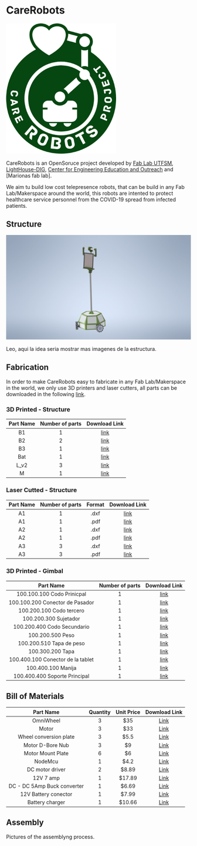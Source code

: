 # CareRobots

<img src="Images/care robots logo BONUS 1.png" width=300  >

CareRobots is an OpenSoruce project developed by [Fab Lab UTFSM](http://fablab.usm.cl/), [LightHouse-DIG](https://lighthouse-dig.com/), [Center for Engineering Education and Outreach](https://ceeo.tufts.edu/) and [Marionas fab lab]. 

We aim tu build low cost telepresence robots, that can be build in any Fab Lab/Makerspace around the world, this robots are intented to protect healthcare service personnel from the COVID-19 spread from infected patients. 

## Structure

<img src="Images/CareRobot.png" width=600  >

Leo, aqui la idea seria mostrar mas imagenes de la estructura. 


## Fabrication 

In order to make CareRobots easy to fabricate in any Fab Lab/Makerspace in the world, we only use 3D printers and laser cutters, all parts can be downloaded in the following [link](https://drive.google.com/drive/folders/1tkrLoz_K_6apnlru4AjxvQd69-fxhUXf?usp=sharing).

### 3D Printed  - Structure

|Part Name   |Number of parts   |  Download Link |
| :-:   | :-: |  :-: |
|  B1 | 1  |  [link](https://drive.google.com/file/d/1X95zLryoru4crX6b115vtqp_EDh8kSQb/view?usp=sharing)|
|  B2 | 2  |  [link](https://drive.google.com/file/d/1_fum_8d5C-oLnXPcYOniwOqLqxyNqtJm/view?usp=sharing) |  
|  B3 | 1  |  [link](https://drive.google.com/file/d/1nL7G1LNKwou2jkkLmy965ZC8Md9wTHIw/view?usp=sharing) |
|  Bat | 1  |  [link](https://drive.google.com/file/d/17oT4-NMZ_uCZ2WhJEKf6BcBfo7XZ6th5/view?usp=sharing) |
|  L_v2 | 3  |  [link](https://drive.google.com/file/d/1hJeNZyvru78oPO08zw2eOO0yUmgKt_Df/view?usp=sharing) |
|  M | 1  |  [link](https://drive.google.com/file/d/12ri8eZTseVjtSSoXTZQLDR91Xk1uGaeo/view?usp=sharing) |

### Laser Cutted - Structure

|Part Name   |Number of parts   | Format |  Download Link |
| :-:   | :-: |  :-: | :-: |
| A1  |1   | .dxf |  [link](https://drive.google.com/file/d/1qUMhkHjF6LQkufdu41Rsg2A58V7bNPKg/view?usp=sharing) |
| A1  |1   | .pdf |  [link](https://drive.google.com/file/d/10A2T8DMf_OYUFBTCkRg2jiaPDkv-Y5n-/view?usp=sharing) |
| A2  |1   | .dxf |  [link](https://drive.google.com/file/d/1UI6lDsppqcmhL-nH30FwWpygrrH0wOEs/view?usp=sharing) |
| A2  |1   | .pdf |  [link](https://drive.google.com/file/d/1junfC2UCxdz8u_q4p5oR-OMI-dwqzFFS/view?usp=sharing) |
| A3  |3   | .dxf |  [link](https://drive.google.com/file/d/1FhoujUBVxT0hbg1iW205K-4B8KdyHQ2V/view?usp=sharing) |
| A3  |3   | .pdf |  [link](https://drive.google.com/file/d/18cWZgs_5W19GRg0fgFSUVpIVmK2tZZqf/view?usp=sharing) |

### 3D Printed - Gimbal

|Part Name   |Number of parts   | Download Link |
| :-:   | :-: |  :-: |
|  100.100.100 Codo Prinicpal | 1  |  [link](https://drive.google.com/file/d/1LrKNzIq5WH4Tc1kQPA7FDwKPdz81MEFJ/view?usp=sharing) |
|  100.100.200 Conector de Pasador | 1  |  [link](https://drive.google.com/file/d/1waasu2H8KbEIScrLwfgzmZHd7Rx-Fj82/view?usp=sharing) |
|  100.200.100 Codo tercero | 1  |  [link](https://drive.google.com/file/d/1nwIYlKD8nJdNT6cQvFXo4gyZvfr2DiPO/view?usp=sharing) |
|  100.200.300 Sujetador | 1  |  [link](https://drive.google.com/file/d/1HpjjEr09sCmCkEBB-0LwTh6nvrJSuSLm/view?usp=sharing) |
|  100.200.400 Codo Secundario  | 1  |  [link](https://drive.google.com/file/d/1zTZWooVP0V9O8LcieDIFtXPp3uPhdiWg/view?usp=sharing) |
|  100.200.500 Peso  | 1  |  [link](https://drive.google.com/file/d/1XWmM778Dlf20GsgeDocvwmgBcEu0HF_q/view?usp=sharing) |
|  100.200.510 Tapa de peso  | 1  |  [link](https://drive.google.com/file/d/1nnNabMoutAxJW8jWdy4tY1yJ_p8wh71P/view?usp=sharing) |
|  100.300.200 Tapa  | 1  |  [link](https://drive.google.com/file/d/1p5FTzZLoxubB07M-G15mzwcnHc5KDI90/view?usp=sharing) |
|  100.400.100 Conector de la tablet  | 1  |  [link](https://drive.google.com/file/d/1OG3XJeAqGO0S7Nu0Kq0IPA0POhfBo3Ik/view?usp=sharing) |
|  100.400.100 Manija | 1  |  [link](https://drive.google.com/file/d/1jl6s8EinCEk0VY1v3JuO_3lAfTZxo3k9/view?usp=sharing) |
|  100.400.400 Soporte Principal | 1  |  [link](https://drive.google.com/file/d/14IcvudmVk-K17IY9RkZWjs_rtM8Tb1c7/view?usp=sharing) |

## Bill of Materials

|Part Name   | Quantity | Unit Price  | Download Link |
| :-:   | :-: |  :-: | :-: |
| OmniWheel   | 3   | $35 |  [Link](https://www.andymark.com/products/6-in-duraomni-wheel?sku=am-3154) |
| Motor   | 3   | $33 |  [Link](https://www.andymark.com/products/neverest-orbital-3-7-gearmotor?sku=am-3461a) |
| Wheel conversion plate   | 3   | $5.5 |  [Link](https://www.andymark.com/products/wheel-conversion-plate?sku=am-2609a) |
| Motor D-Bore Nub  | 3   | $9 |  [Link](https://www.andymark.com/products/6-mm-d-bore-xl-double-boss-nub-w-set-screw?sku=am-3441a) |
| Motor Mount Plate  | 6   | $6 |  [Link](https://www.andymark.com/products/picobox-leo-mount-plate?sku=am-3474) |
| NodeMcu | 1   | $4.2 |  [Link](https://www.amazon.com/NodeMcu-ESP8266-Internet-Development-Micropython/dp/B07PRMJ6QS/ref=sr_1_7_sspa?__mk_es_US=%C3%85M%C3%85%C5%BD%C3%95%C3%91&crid=3P3PAY42WKSSV&dchild=1&keywords=nodemcu+esp8266&qid=1594755022&sprefix=nodemcu%2Caps%2C146&sr=8-7-spons&psc=1&spLa=ZW5jcnlwdGVkUXVhbGlmaWVyPUEzUDRNRDY4NVE0T09aJmVuY3J5cHRlZElkPUEwODA4MzE0QVBUOVhJOFFNSE04JmVuY3J5cHRlZEFkSWQ9QTA5NzM4MzUyWFRVRE5UVFY0UERIJndpZGdldE5hbWU9c3BfbXRmJmFjdGlvbj1jbGlja1JlZGlyZWN0JmRvTm90TG9nQ2xpY2s9dHJ1ZQ==) |
| DC motor driver | 2   | $8.89 |  [Link](https://www.amazon.com/-/es/Qunqi-2Packs-Controller-Stepper-Arduino/dp/B01M29YK5U/ref=sr_1_2?__mk_es_US=%C3%85M%C3%85%C5%BD%C3%95%C3%91&dchild=1&keywords=dc+motor+driver+arduino&qid=1594755116&sr=8-2) |
| 12V 7 amp | 1  | $17.89 |  [Link](https://www.amazon.com/ExpertPower-EXP1270-Rechargeable-Lead-Battery/dp/B003S1RQ2S/ref=sr_1_1_sspa?__mk_es_US=%C3%85M%C3%85%C5%BD%C3%95%C3%91&crid=3SHR0DPZA47Z2&dchild=1&keywords=12v+battery&qid=1594755183&sprefix=12v+bate%2Caps%2C138&sr=8-1-spons&psc=1&spLa=ZW5jcnlwdGVkUXVhbGlmaWVyPUEyQ0FLVlk1NEdVOVdXJmVuY3J5cHRlZElkPUEwOTg0NjU0M1I1NVhMREdLVFBaVyZlbmNyeXB0ZWRBZElkPUEwMzY0NTEyQUI2UjZENVEyVzBHJndpZGdldE5hbWU9c3BfYXRmJmFjdGlvbj1jbGlja1JlZGlyZWN0JmRvTm90TG9nQ2xpY2s9dHJ1ZQ==2) |
| DC - DC 5Amp Buck converter | 1  | $6.69 |  [Link](https://www.amazon.com/-/es/DZS-Elec-Step-down-Regulator-Converter/dp/B07BDDMGLG/ref=sr_1_42?__mk_es_US=%C3%85M%C3%85%C5%BD%C3%95%C3%91&dchild=1&keywords=stepdown+arduino&qid=1594755241&sr=8-42) |
| 12V Battery conector | 1  | $7.99 |  [Link](https://www.amazon.com/-/es/KASSupply-Connector-Disconnect-Terminals-Connection/dp/B07M5M8ZCG/ref=bmx_10?_encoding=UTF8&pd_rd_i=B07M5M8ZCG&pd_rd_r=6c7c81cb-37f0-4353-9c8a-7bd4b10f2eeb&pd_rd_w=SVysQ&pd_rd_wg=QSzcm&pf_rd_p=72f29bc1-c160-4012-b633-f54cb49b9557&pf_rd_r=2E8Y03Z7MB76D1S6Q47N&psc=1&refRID=2E8Y03Z7MB76D1S6Q47N) |
| Battery charger | 1  | $10.66 |  [Link]( https://www.amazon.com/-/es/Sealed-Lead-Battery-Charger-D1724/dp/B001G8AIMU/ref=bmx_1/147-5340813-4688129?_encoding=UTF8&pd_rd_i=B001G8AIMU&pd_rd_r=6c7c81cb-37f0-4353-9c8a-7bd4b10f2eeb&pd_rd_w=SVysQ&pd_rd_wg=QSzcm&pf_rd_p=72f29bc1-c160-4012-b633-f54cb49b9557&pf_rd_r=2E8Y03Z7MB76D1S6Q47N&psc=1&refRID=2E8Y03Z7MB76D1S6Q47N ) |

## Assembly

Pictures of the assemblyng process. 